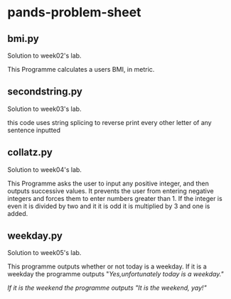 # pands-problem-sheet

bmi.py
---
Solution to week02's lab.

This Programme calculates a users BMI, in metric.

secondstring.py
---
Solution to week03's lab.

this code uses string splicing to reverse print every other letter of any sentence inputted

collatz.py
---
Solution to week04's lab.

<p>This Programme asks the user to input any positive integer, and then outputs successive values. It prevents the user from entering negative integers and forces them to enter numbers greater than 1. If the integer is even it is divided by two and it it is odd it is multiplied by 3 and one is added. <p>

weekday.py
---
Solution to week05's lab.

<p>This programme outputs whether or not today is a weekday. If it is a weekday the programme outputs "<em>Yes,unfortunately today is a weekday.<em>" <p>
<p>
If it is the weekend the programme outputs "<em>It is the weekend, yay!<em>"<p>

